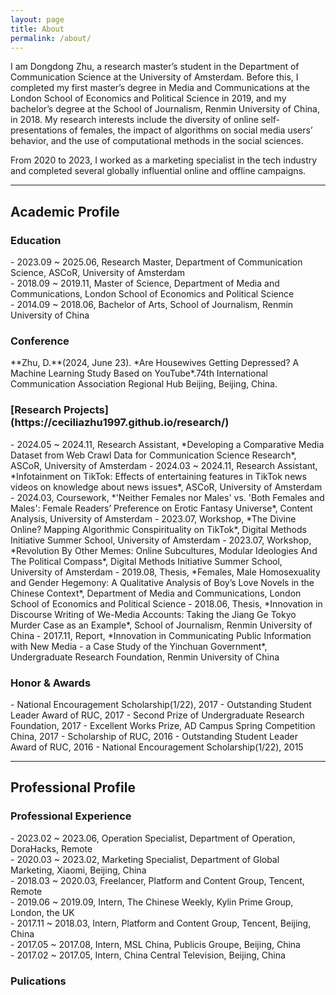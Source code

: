```yaml
---
layout: page
title: About
permalink: /about/
---
```


I am Dongdong Zhu, a research master’s student in the Department of Communication Science at the University of Amsterdam. Before this, I completed my first master’s degree in Media and Communications at the London School of Economics and Political Science in 2019, and my bachelor’s degree at the School of Journalism, Renmin University of China, in 2018. My research interests include the diversity of online self-presentations of females, the impact of algorithms on social media users’ behavior, and the use of computational methods in the social sciences.

From 2020 to 2023, I worked as a marketing specialist in the tech industry and completed several globally influential online and offline campaigns.

*****************
<h2>Academic Profile</h2>

<h3>Education</h3>
- 2023.09 ~ 2025.06, Research Master, Department of Communication Science, ASCoR, University of Amsterdam<br>
- 2018.09 ~ 2019.11, Master of Science, Department of Media and Communications, London School of Economics and Political Science<br>
- 2014.09 ~ 2018.06, Bachelor of Arts, School of Journalism, Renmin University of China<br>

<h3>Conference</h3>
**Zhu, D.**(2024, June 23). *Are Housewives Getting Depressed? A Machine Learning Study Based on YouTube*.74th International Communication Association Regional Hub Beijing, Beijing, China.

<h3>[Research Projects](https://ceciliazhu1997.github.io/research/)</h3>
- 2024.05 ~ 2024.11, Research Assistant, *Developing a Comparative Media Dataset from Web Crawl Data for Communication Science Research*, ASCoR, University of Amsterdam
- 2024.03 ~ 2024.11, Research Assistant, *Infotainment on TikTok: Effects of entertaining features in TikTok news videos on knowledge about news issues*, ASCoR, University of Amsterdam
- 2024.03, Coursework, *'Neither Females nor Males' vs. 'Both Females and Males': Female Readers’ Preference on Erotic Fantasy Universe*, Content Analysis, University of Amsterdam
- 2023.07, Workshop, *The Divine Online? Mapping Algorithmic Conspirituality on TikTok*, Digital Methods Initiative Summer School, University of Amsterdam
- 2023.07, Workshop, *Revolution By Other Memes: Online Subcultures, Modular Ideologies And The Political Compass*, Digital Methods Initiative Summer School, University of Amsterdam
- 2019.08, Thesis, *Females, Male Homosexuality and Gender Hegemony: A Qualitative Analysis of Boy’s Love Novels in the Chinese Context*, Department of Media and Communications, London School of Economics and Political Science
- 2018.06, Thesis, *Innovation in Discourse Writing of We-Media Accounts: Taking the Jiang Ge Tokyo Murder Case as an Example*, School of Journalism, Renmin University of China
- 2017.11, Report, *Innovation in Communicating Public Information with New Media - a Case Study of the Yinchuan Government*, Undergraduate Research Foundation, Renmin University of China

<h3>Honor & Awards</h3>
- National Encouragement Scholarship(1/22), 2017
- Outstanding Student Leader Award of RUC, 2017
- Second Prize of Undergraduate Research Foundation, 2017
- Excellent Works Prize, AD Campus Spring Competition China, 2017
- Scholarship of RUC, 2016
- Outstanding Student Leader Award of RUC, 2016
- National Encouragement Scholarship(1/22), 2015

*****************
<h2>Professional Profile</h2>

<h3>Professional Experience</h3>
- 2023.02 ~ 2023.06, Operation Specialist, Department of Operation, DoraHacks, Remote<br>
- 2020.03 ~ 2023.02, Marketing Specialist, Department of Global Marketing, Xiaomi, Beijing, China<br>
- 2018.03 ~ 2020.03, Freelancer, Platform and Content Group, Tencent, Remote<br>
- 2019.06 ~ 2019.09, Intern, The Chinese Weekly, Kylin Prime Group, London, the UK<br>
- 2017.11 ~ 2018.03, Intern, Platform and Content Group, Tencent, Beijing, China<br>
- 2017.05 ~ 2017.08, Intern, MSL China, Publicis Groupe, Beijing, China<br>
- 2017.02 ~ 2017.05, Intern, China Central Television, Beijing, China<br>

<h3>Pulications</h3>



